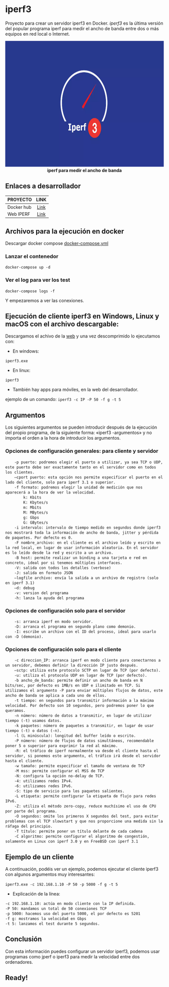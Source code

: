 # iperf3
Proyecto para crear un servidor iperf3 en Docker.
*iperf3* es la última versión del popular programa iperf para medir el ancho de banda entre dos o más equipos en red local o Internet.

<p align="center">
        <img src="https://github.com/JuanRodenas/iperf3/blob/main/iperf3.webp" alt="iperf3" width="800" height="400"/>
    </a>
    <br>
    <strong>iperf para medir el ancho de banda</strong>
</p>
<!-- markdownlint-enable MD033 -->

## Enlaces a desarrollador
| PROYECTO | LINK |
| :-- | :--: |
| Docker hub | [Link](https://hub.docker.com/r/juanico/iperf3/) |
| Web IPERF | [Link](https://iperf.fr/) |



## Archivos para la ejecución en docker
Descargar docker compose [docker-compose.yml](https://github.com/JuanRodenas/iperf3/blob/main/docker-compose.yml)

### Lanzar el contenedor
~~~
docker-compose up -d
~~~

### Ver el log para ver los test
~~~
docker-compose logs -f
~~~
Y empezaremos a ver las conexiones.

## Ejecución de cliente iperf3 en Windows, Linux y macOS con el archivo descargable:
Descargamos el achivo de la [web](https://iperf.fr/) y una vez descomprimido lo ejecutamos con:
* En windows:
~~~
iperf3.exe
~~~

* En linux:
~~~
iperf3
~~~
* También hay apps para móviles, en la web del desarrollador.

ejemplo de un comando:
`iperf3 -c IP -P 50 -f g -t 5`

## Argumentos
Los siguientes argumentos se pueden introducir después de la ejecución del propio programa, de la siguiente forma: «iperf3 -argumentos» y no importa el orden a la hora de introducir los argumentos.

### Opciones de configuración generales: para cliente y servidor
```
    -p puerto: podremos elegir el puerto a utilizar, ya sea TCP o UDP, este puerto debe ser exactamente tanto en el servidor como en todos los clientes.
    –cport puerto: esta opción nos permite especificar el puerto en el lado del cliente, solo para iperf 3.1 o superior.
    -f formato: podremos elegir la unidad de medición que nos aparecerá a la hora de ver la velocidad.
        k: Kbits
        K: Kbytes/s
        m: Mbits
        M: MBytes/s
        g: Gbps
        G: GBytes/s
    -i intervalo: intervalo de tiempo medido en segundos donde iperf3 nos mostrará toda la información de ancho de banda, jitter y pérdida de paquetes. Por defecto es 0.
    -F nombre_archivo: en el cliente es el archivo leído y escrito en la red local, en lugar de usar información aleatoria. En el servidor es lo leído desde la red y escrito a un archivo.
    -B host: permite realizar un binding a una tarjeta e red en concreto, ideal por si tenemos múltiples interfaces.
    -V: salida con todos los detalles (verbose)
    -J: salida en formato JSON
    –logfile archivo: envía la salida a un archivo de registro (solo en iperf 3.1)
    –d: debug
    -v: version del programa
    -h: lanza la ayuda del programa
```


### Opciones de configuración solo para el servidor
```
    -s: arranca iperf en modo servidor.
    -D: arranca el programa en segundo plano como demonio.
    -I: escribe un archivo con el ID del proceso, ideal para usarlo con -D (demonio).
```


### Opciones de configuración solo para el cliente
```
    -c direccion_IP: arranca iperf en modo cliente para conectarnos a un servidor, debemos definir la dirección IP justo después.
    –sctp: utiliza este protocolo SCTP en lugar de TCP (por defecto).
    -u: utiliza el protocolo UDP en lugar de TCP (por defecto).
    -b ancho_de_banda: permite definir un ancho de banda en N bits/sec, por defecto es 1MB/s en UDP e ilimitado en TCP. Si utilizamos el argumento -P para enviar múltiples flujos de datos, este ancho de banda se aplica a cada uno de ellos.
    -t tiempo: en segundos para transmitir información a la máxima velocidad. Por defecto son 10 segundos, pero podremos poner lo que queramos.
    -n número: número de datos a transmitir, en lugar de utilizar tiempo (-t) usamos datos.
    -k paquetes: número de paquetes a transmitir, en lugar de usar tiempo (-t) o datos (-n).
    -l (L minúscula): longitud del buffer leído o escrito.
    -P número: número de flujos de datos simultáneos, recomendable poner 5 o superior para exprimir la red al máximo.
    -R: el tráfico de iperf normalmente va desde el cliente hasta el servidor, si ponemos este argumento, el tráfico irá desde el servidor hasta el cliente.
    -w tamaño: permite especificar el tamaño de ventana de TCP
    -M mss: permite configurar el MSS de TCP
    -N: configura la opción no-delay de TCP.
    -4: utilizamos redes IPv4.
    -6: utilizamos redes IPv6.
    -S: tipo de servicio para los paquetes salientes.
    -L etiqueta: permite configurar la etiqueta de flujo para redes IPv6.
    -Z: utiliza el método zero-copy, reduce muchísimo el uso de CPU por parte del programa.
    -O segundos: omite los primeros X segundos del test, para evitar problemas con el TCP slowstart y que nos proporcione una medida sin la ráfaga del principio.
    -T título: permite poner un título delante de cada cadena
    -C algoritmo: permite configurar el algoritmo de congestión, solamente en Linux con iperf 3.0 y en FreeBSD con iperf 3.1
```

## Ejemplo de un cliente
A continuación, podéis ver un ejemplo, podemos ejecutar el cliente iperf3 con algunos argumentos muy interesantes:

`iperf3.exe -c 192.168.1.10 -P 50 -p 5000 -f g -t 5`
* Explicación de la línea:
~~~
-c 192.168.1.10: actúa en modo cliente con la IP definida.
-P 50: mandamos un total de 50 conexiones TCP
-p 5000: hacemos uso del puerto 5000, el por defecto es 5201
-f g: mostramos la velocidad en Gbps
-t 5: lanzamos el test durante 5 segundos.
~~~

## Conclusión
Con esta información puedes configurar un servidor iperf3, podemos usar programas como jperf o iperf3 para medir la velocidad entre dos ordenadores.

## Ready!
